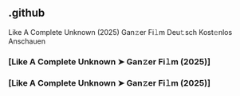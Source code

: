 ## .github

Like A Complete Unknown (2025) Gan𝚣er Fi𝚕m Deu𝚝sch Kost𝚎nlos Anschauen

### [Like A Complete Unknown ➤ Gan𝚣er Fi𝚕m (2025)]
### [Like A Complete Unknown ➤ Gan𝚣er Fi𝚕m (2025)]
